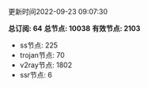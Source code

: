 更新时间2022-09-23 09:07:30

**总订阅: 64**
**总节点: 10038**
**有效节点: 2103**
- ss节点: 225
- trojan节点: 70
- v2ray节点: 1802
- ssr节点: 6

